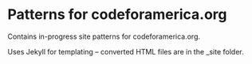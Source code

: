 Patterns for codeforamerica.org
===============================

Contains in-progress site patterns for codeforamerica.org.

Uses Jekyll for templating – converted HTML files are in the _site folder.
